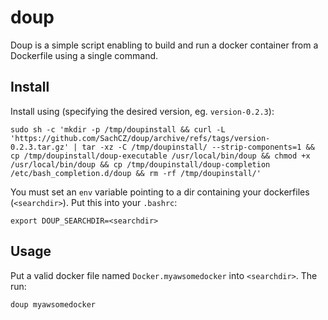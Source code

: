 # doup

Doup is a simple script enabling to build and run a docker container from a Dockerfile using a single command.

## Install
Install using (specifying the desired version, eg. `version-0.2.3`):

```
sudo sh -c 'mkdir -p /tmp/doupinstall && curl -L 'https://github.com/SachCZ/doup/archive/refs/tags/version-0.2.3.tar.gz' | tar -xz -C /tmp/doupinstall/ --strip-components=1 && cp /tmp/doupinstall/doup-executable /usr/local/bin/doup && chmod +x /usr/local/bin/doup && cp /tmp/doupinstall/doup-completion /etc/bash_completion.d/doup && rm -rf /tmp/doupinstall/'
```

You must set an `env` variable pointing to a dir containing your dockerfiles (`<searchdir>`). Put this into your
`.bashrc`:

```
export DOUP_SEARCHDIR=<searchdir>
```

## Usage
Put a valid docker file named `Docker.myawsomedocker` into `<searchdir>`. The run:

```
doup myawsomedocker
```

